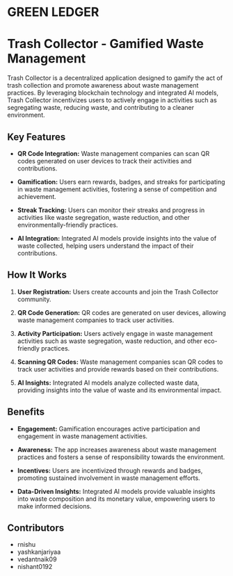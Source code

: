 # GREEN LEDGER
# Trash Collector - Gamified Waste Management

Trash Collector is a decentralized application designed to gamify the act of trash collection and promote awareness about waste management practices. By leveraging blockchain technology and integrated AI models, Trash Collector incentivizes users to actively engage in activities such as segregating waste, reducing waste, and contributing to a cleaner environment.

## Key Features

- **QR Code Integration:** Waste management companies can scan QR codes generated on user devices to track their activities and contributions.
  
- **Gamification:** Users earn rewards, badges, and streaks for participating in waste management activities, fostering a sense of competition and achievement.
  
- **Streak Tracking:** Users can monitor their streaks and progress in activities like waste segregation, waste reduction, and other environmentally-friendly practices.

- **AI Integration:** Integrated AI models provide insights into the value of waste collected, helping users understand the impact of their contributions.

## How It Works

1. **User Registration:** Users create accounts and join the Trash Collector community.
  
2. **QR Code Generation:** QR codes are generated on user devices, allowing waste management companies to track user activities.

3. **Activity Participation:** Users actively engage in waste management activities such as waste segregation, waste reduction, and other eco-friendly practices.

4. **Scanning QR Codes:** Waste management companies scan QR codes to track user activities and provide rewards based on their contributions.

5. **AI Insights:** Integrated AI models analyze collected waste data, providing insights into the value of waste and its environmental impact.

## Benefits

- **Engagement:** Gamification encourages active participation and engagement in waste management activities.
  
- **Awareness:** The app increases awareness about waste management practices and fosters a sense of responsibility towards the environment.

- **Incentives:** Users are incentivized through rewards and badges, promoting sustained involvement in waste management efforts.

- **Data-Driven Insights:** Integrated AI models provide valuable insights into waste composition and its monetary value, empowering users to make informed decisions.

## Contributors
- rnishu
- yashkanjariyaa
- vedantnaik09
- nishant0192


